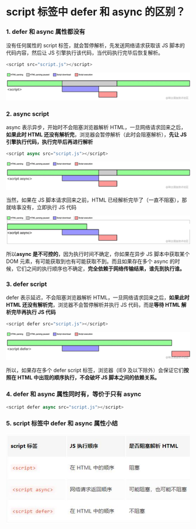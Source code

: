 # script 标签中 defer 和 async 的区别？

### 1. defer 和 async 属性都没有

没有任何属性的 script 标签，就会暂停解析，先发送网络请求获取该 JS 脚本的代码内容，然后让 JS 引擎执行该代码，当代码执行完毕后恢复解析。

```js
<script src="script.js"></script>
```

![](./images/1.jpg)

### 2. async script

async 表示异步，开始时不会阻塞浏览器解析 HTML，一旦网络请求回来之后，**如果此时 HTML 还没有解析完**，浏览器会暂停解析（此时会阻塞解析），**先让 JS 引擎执行代码，执行完毕后再进行解析**

```js
<script async src="script.js"></script>
```

![](./images/2.jpg)

当然，如果在 JS 脚本请求回来之前，HTML 已经解析完毕了（一直不阻塞），那就啥事没有，立即执行 JS 代码

![](./images/3.jpg)

所以**async 是不可控的**，因为执行时间不确定，你如果在异步 JS 脚本中获取某个 DOM 元素，有可能获取到也有可能获取不到。而且如果存在多个 async 的时候，它们之间的执行顺序也不确定，**完全依赖于网络传输结果，谁先到执行谁。**

### 3. defer script

defer 表示延迟，不会阻塞浏览器解析 HTML，一旦网络请求回来之后，**如果此时 HTML 还没有解析完**，浏览器不会暂停解析并执行 JS 代码，而是**等待 HTML 解析完毕再执行 JS 代码**

```js
<script defer src="script.js"></script>
```

![](./images/4.jpg)

所以，如果存在多个 defer script 标签，浏览器（IE9 及以下除外）会保证它们**按照在 HTML 中出现的顺序执行，不会破坏 JS 脚本之间的依赖关系。**

### 4. defer 和 async 属性同时有，等价于只有 async

```js
<script defer async src="script.js"></script>
```

### 5. script 标签中 defer 和 async 属性小结

![](./images/5.jpg)
